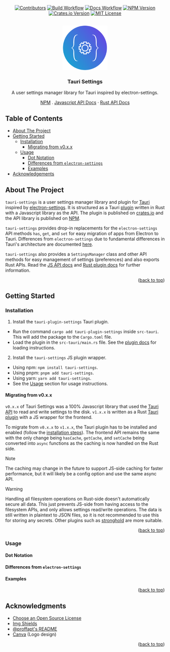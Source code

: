 <div id="top"></div>

<!-- PROJECT SHIELDS -->
<div align="center">

[![Contributors][contributors-shield]][contributors-url]
[![Build Workflow][build-workflow-shield]][build-workflow-url]
[![Docs Workflow][docs-workflow-shield]][docs-workflow-url]
[![NPM Version][npm-shield]][npm-url]
[![Crates.io Version][cratesio-shield]][cratesio-url]
[![MIT License][license-shield]][license-url]

</div>

<!-- PROJECT LOGO -->
<br />
<div align="center">
  <a href="https://github.com/harshkhandeparkar/tauri-settings">
    <img width="140" alt="image" src="./img/tauri-settings-logo-circular.png">
  </a>

  <h3 align="center">Tauri Settings</h3>

  <p align="center">
    <p>A user settings manager library for Tauri inspired by electron-settings.</p>
    <a href="https://www.npmjs.com/package/tauri-settings">NPM</a>
    .
    <a href="https://harshkhandeparkar.github.io/tauri-settings/js">Javascript API Docs</a>
    ·
    <a href="https://harshkhandeparkar.github.io/tauri-settings/rust/tauri_plugin_settings">Rust API Docs</a>
  </p>
</div>


<!-- TABLE OF CONTENTS -->
## Table of Contents
- [About The Project](#about-the-project)
- [Getting Started](#getting-started)
  - [Installation](#installation)
    - [Migrating from v0.x.x](#migrating-from-v0xx)
  - [Usage](#usage)
    - [Dot Notation](#dot-notation)
    - [Differences from `electron-settings`](#differences-from-electron-settings)
    - [Examples](#examples)
- [Acknowledgements](#acknowledgments)

<!-- ABOUT THE PROJECT -->
## About The Project
`tauri-settings` is a user settings manager library and plugin for [Tauri](https://tauri.app) inspired by [electron-settings](https://github.com/nathanbuchar/electron-settings). It is structured as a Tauri [plugin](https://tauri.app/v1/guides/features/plugin) written in Rust with a Javascript library as the API. The plugin is published on [crates.io][cratesio-url] and the API library is published on [NPM][npm-url].

`tauri-settings` provides drop-in replacements for the `electron-settings` API methods `has`, `get`, and `set` for easy migration of apps from Electron to Tauri. Differences from `electron-settings` due to fundamental differences in Tauri's architecture are documented [here](#differences-from-electron-settings).

`tauri-settings` also provides a `SettingsManager` class and other API methods for easy management of settings (preferences) and also exports Rust APIs. Read the [JS API docs][js-docs] and [Rust plugin docs][rust-docs] for further information.

<p align="right">(<a href="#top">back to top</a>)</p>

<!-- GETTING STARTED -->
## Getting Started

### Installation
1. Install the `tauri-plugin-settings` Tauri plugin.
  - Run the command `cargo add tauri-plugin-settings` inside `src-tauri`. This will add the package to the `Cargo.toml` file.
  - Load the plugin in the `src-tauri/main.rs` file. See the [plugin docs][rust-docs] for loading instructions.
2. Install the `tauri-settings` JS plugin wrapper.
  - Using npm: `npm install tauri-settings`.
  - Using pnpm: `pnpm add tauri-settings`.
  - Using yarn: `yarn add tauri-settings`.
  - See the [Usage](#usage) section for usage instructions.

#### Migrating from v0.x.x
`v0.x.x` of Tauri Settings was a 100% Javascript library that used the [Tauri API](https://tauri.app/v1/api/js/) to read and write settings to the disk. `v1.x.x` is written as a Rust [Tauri plugin](https://tauri.app/v1/guides/features/plugin) with a JS wrapper for the frontend.

To migrate from `v0.x.x` to `v1.x.x`, the Tauri plugin has to be installed and enabled (follow the [installation steps](#installation)). The frontend API remains the same with the only change being `hasCache`, `getCache`, and `setCache` being converted into `async` functions as the caching is now handled on the Rust side.

> [!NOTE]
> The caching may change in the future to support JS-side caching for faster performance, but it will likely be a config option and use the same async API.

> [!WARNING]
> Handling all filesystem operations on Rust-side doesn't automatically secure all data. This just prevents JS-side from having access to the filesystem APIs, and only allows settings read/write operations. The data is still written in plaintext to JSON files, so it is not recommended to use this for storing any secrets. Other plugins such as [stronghold](https://github.com/tauri-apps/tauri-plugin-stronghold) are more suitable.

<p align="right">(<a href="#top">back to top</a>)</p>

<!-- USAGE EXAMPLES -->
### Usage


#### Dot Notation
#### Differences from `electron-settings`

#### Examples

<p align="right">(<a href="#top">back to top</a>)</p>

<!-- ACKNOWLEDGMENTS -->
## Acknowledgments
* [Choose an Open Source License](https://choosealicense.com)
* [Img Shields](https://shields.io)
* [@proffapt's README](https://github.com/proffapt/myREADME/)
* [Canva](https://canva.com) (Logo design)

<p align="right">(<a href="#top">back to top</a>)</p>

<!-- MARKDOWN LINKS & IMAGES -->

[contributors-shield]: https://img.shields.io/github/contributors/harshkhandeparkar/tauri-settings.svg?style=for-the-badge
[contributors-url]: https://github.com/harshkhandeparkar/tauri-settings/graphs/contributors
[license-shield]: https://img.shields.io/github/license/harshkhandeparkar/tauri-settings.svg?style=for-the-badge
[license-url]: https://github.com/harshkhandeparkar/tauri-settings/blob/master/LICENSE.txt
[build-workflow-shield]: https://img.shields.io/github/actions/workflow/status/harshkhandeparkar/tauri-settings/test_and_lint.yml?style=for-the-badge
[build-workflow-url]: https://github.com/harshkhandeparkar/tauri-settings/actions/workflows/test_and_lint.yml
[docs-workflow-shield]: https://img.shields.io/github/actions/workflow/status/harshkhandeparkar/tauri-settings/docs.yml?style=for-the-badge&label=Docs&color=blue
[docs-workflow-url]: https://harshkhandeparkar.github.io/tauri-settings
[npm-shield]: https://img.shields.io/npm/v/tauri-settings?style=for-the-badge
[cratesio-shield]: https://img.shields.io/crates/v/tauri-plugin-settings?style=for-the-badge
[npm-url]: https://www.npmjs.com/package/tauri-settings
[cratesio-url]: https://crates.io/crates/tauri-plugin-settings
[js-docs]: https://harshkhandeparkar.github.io/tauri-settings/js
[rust-docs]: https://harshkhandeparkar.github.io/tauri-settings/rust/tauri_plugin_settings
